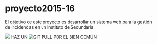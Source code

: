 # proyecto2015-16

El objetivo de este proyecto es desarrollar un sistema web para la gestión de incidencias en un instituto de Secundaria

![](http://findicons.com/files/icons/584/the_last_order_plus/128/alarm.png) HAZ UN ![GIT PULL](https://github.com/profeIAP/panelDeControl/wiki#actualizaci%C3%B3n) POR EL BIEN COMÚN
